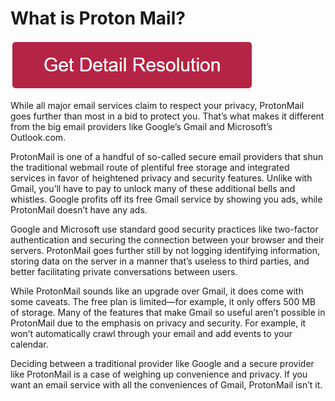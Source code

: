 # What is Proton Mail?


[![what is proton mail](redd.png)](https://github.com/websitetech/what.is.proton.mail)



While all major email services claim to respect your privacy, ProtonMail goes further than most in a bid to protect you. That’s what makes it different from the big email providers like Google’s Gmail and Microsoft’s Outlook.com.

ProtonMail is one of a handful of so-called secure email providers that shun the traditional webmail route of plentiful free storage and integrated services in favor of heightened privacy and security features. Unlike with Gmail, you’ll have to pay to unlock many of these additional bells and whistles. Google profits off its free Gmail service by showing you ads, while ProtonMail doesn’t have any ads.

Google and Microsoft use standard good security practices like two-factor authentication and securing the connection between your browser and their servers. ProtonMail goes further still by not logging identifying information, storing data on the server in a manner that’s useless to third parties, and better facilitating private conversations between users.

While ProtonMail sounds like an upgrade over Gmail, it does come with some caveats. The free plan is limited—for example, it only offers 500 MB of storage. Many of the features that make Gmail so useful aren’t possible in ProtonMail due to the emphasis on privacy and security. For example, it won’t automatically crawl through your email and add events to your calendar.

Deciding between a traditional provider like Google and a secure provider like ProtonMail is a case of weighing up convenience and privacy. If you want an email service with all the conveniences of Gmail, ProtonMail isn’t it.
